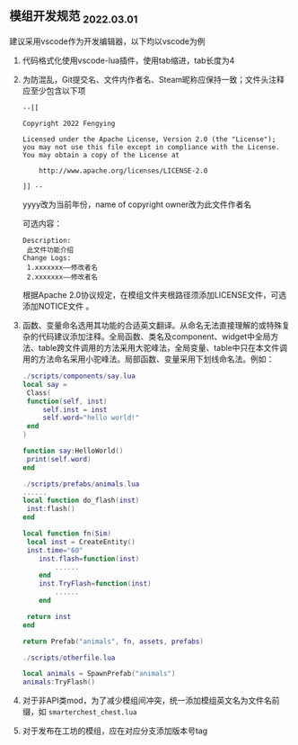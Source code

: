 ## 模组开发规范 <sub>2022.03.01</sub>

建议采用vscode作为开发编辑器，以下均以vscode为例

1. 代码格式化使用vscode-lua插件，使用tab缩进，tab长度为4
2. 为防混乱，Git提交名、文件内作者名、Steam昵称应保持一致；文件头注释应至少包含以下项

   ```
   --[[ 
   
   Copyright 2022 Fengying
   
   Licensed under the Apache License, Version 2.0 (the "License");
   you may not use this file except in compliance with the License.
   You may obtain a copy of the License at
   
       http://www.apache.org/licenses/LICENSE-2.0
   
   ]] --
   ```
   yyyy改为当前年份，name of copyright owner改为此文件作者名
   
   可选内容：
   
   ```
   Description:
   	此文件功能介绍
   Change Logs:
   	1.xxxxxxx——修改者名
   	2.xxxxxxx——修改者名
   ```
   根据Apache 2.0协议规定，在模组文件夹根路径须添加LICENSE文件，可选添加NOTICE文件 。
3. 函数、变量命名选用其功能的合适英文翻译。从命名无法直接理解的或特殊复杂的代码建议添加注释。全局函数、类名及component、widget中全局方法、table跨文件调用的方法采用大驼峰法，全局变量、table中只在本文件调用的方法命名采用小驼峰法。局部函数、变量采用下划线命名法。例如：

   ```lua
   ./scripts/components/say.lua
   local say =
   	Class(
   	function(self, inst)
   		self.inst = inst
   		self.word="hello world!"
   	end
   )
   
   function say:HelloWorld()
   	print(self.word)
   end
   
   ./scripts/prefabs/animals.lua
   ......
   local function do_flash(inst)
   	inst:flash()
   end
   
   local function fn(Sim)
   	local inst = CreateEntity()
   	inst.time="60"
       inst.flash=function(inst)
           ......
       end
       inst.TryFlash=function(inst)
           ......
       end
   
   	return inst
   end
   
   return Prefab("animals", fn, assets, prefabs)
   
   ./scripts/otherfile.lua
   
   local animals = SpawnPrefab("animals")
   animals:TryFlash()
   ```
4. 对于非API类mod，为了减少模组间冲突，统一添加模组英文名为文件名前缀，如 ``smarterchest_chest.lua``
5. 对于发布在工坊的模组，应在对应分支添加版本号tag
